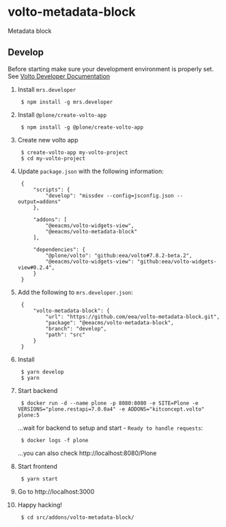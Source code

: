 # volto-metadata-block

Metadata block


## Develop

Before starting make sure your development environment is properly set. See [Volto Developer Documentation](https://docs.voltocms.com/getting-started/install/)

1. Install `mrs.developer`

        $ npm install -g mrs.developer

1. Install `@plone/create-volto-app`

        $ npm install -g @plone/create-volto-app

1. Create new volto app

        $ create-volto-app my-volto-project
        $ cd my-volto-project

1. Update `package.json` with the following information:

        {
            "scripts": {
                "develop": "missdev --config=jsconfig.json --output=addons"
            },

            "addons": [
                "@eeacms/volto-widgets-view",
                "@eeacms/volto-metadata-block"
            ],

            "dependencies": {
                "@plone/volto": "github:eea/volto#7.8.2-beta.2",
                "@eeacms/volto-widgets-view": "github:eea/volto-widgets-view#0.2.4",
            }
        }

1. Add the following to `mrs.developer.json`:

        {
            "volto-metadata-block": {
                "url": "https://github.com/eea/volto-metadata-block.git",
                "package": "@eeacms/volto-metadata-block",
                "branch": "develop",
                "path": "src"
            }
        }

1. Install

        $ yarn develop
        $ yarn

1. Start backend

        $ docker run -d --name plone -p 8080:8080 -e SITE=Plone -e VERSIONS="plone.restapi=7.0.0a4" -e ADDONS="kitconcept.volto" plone:5

    ...wait for backend to setup and start - `Ready to handle requests`:

        $ docker logs -f plone

    ...you can also check http://localhost:8080/Plone

1. Start frontend

        $ yarn start

1. Go to http://localhost:3000

1. Happy hacking!

        $ cd src/addons/volto-metadata-block/
